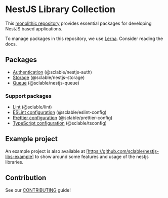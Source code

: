# NestJS Library Collection
This [monolithic repository][monolithic_repository] provides essential packages for developing NestJS based applications.

To manage packages in this repository, we use [Lerna][lerna.js]. Consider reading the docs.

## Packages
* [Authentication](./packages/auth/README.md) (@sclable/nestjs-auth)
* [Storage](./packages/storage/README.md) (@sclable/nestjs-storage)
* [Queue](./packages/queue/README.md) (@sclable/nestjs-queue)

### Support packages
* [Lint](./packages/lint/README.md) (@sclable/lint)
* [ESLint configuration](./packages/eslint-config/README.md) (@sclable/eslint-config)
* [Prettier configuration](./packages/prettier-config/README.md) (@sclable/prettier-config)
* [TypeScript configuration](./packages/tsconfig/README.md) (@sclable/tsconfig)

## Example project

An example project is also available at [https://github.com/sclable/nestjs-libs-example] to show around some features 
and usage of the nestjs libraries.

## Contribution

See our [CONTRIBUTING](CONTRIBUTING.md) guide!

[monolithic_repository]: https://en.wikipedia.org/wiki/Codebase#Distinct_and_monolithic_codebases
[lerna.js]: https://lernajs.io
